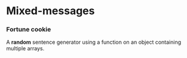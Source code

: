 # Mixed-messages
### Fortune cookie

A **random** sentence generator using a function on an object containing multiple arrays.
